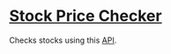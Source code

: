# [Stock Price Checker](https://freecodecamp.org/learn/information-security/information-security-projects/stock-price-checker)

Checks stocks using this [API](https://stock-price-checker-proxy.freecodecamp.rocks/).
